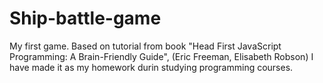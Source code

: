 # Ship-battle-game
My first game. Based on tutorial from book "Head First JavaScript Programming: A Brain-Friendly Guide", (Eric Freeman, Elisabeth Robson)
I have made it as my homework durin studying programming courses.
